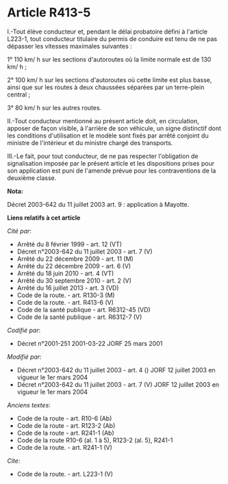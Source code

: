 # Article R413-5

I.-Tout élève conducteur et, pendant le délai probatoire défini à l'article L223-1, tout conducteur titulaire du permis de
conduire est tenu de ne pas dépasser les vitesses maximales suivantes : 

1° 110 km/ h sur les sections d'autoroutes où la limite normale est de 130 km/ h ; 

2° 100 km/ h sur les sections d'autoroutes où cette limite est plus basse, ainsi que sur les routes à deux chaussées séparées
par un terre-plein central ; 

3° 80 km/ h sur les autres routes. 

II.-Tout conducteur mentionné au présent article doit, en circulation, apposer de façon visible, à l'arrière de son véhicule,
un signe distinctif dont les conditions d'utilisation et le modèle sont fixés par arrêté conjoint du ministre de l'intérieur
et du ministre chargé des transports. 

III.-Le fait, pour tout conducteur, de ne pas respecter l'obligation de signalisation imposée par le présent article et les
dispositions prises pour son application est puni de l'amende prévue pour les contraventions de la deuxième classe.

**Nota:**

Décret 2003-642 du 11 juillet 2003 art. 9 : application à Mayotte.

**Liens relatifs à cet article**

_Cité par_:

  - Arrêté du 8 février 1999 - art. 12 (VT)
  - Décret n°2003-642 du 11 juillet 2003 - art. 7 (V)
  - Arrêté du 22 décembre 2009 - art. 11 (M)
  - Arrêté du 22 décembre 2009 - art. 6 (V)
  - Arrêté du 18 juin 2010 - art. 4 (VT)
  - Arrêté du 30 septembre 2010 - art. 2 (V)
  - Arrêté du 16 juillet 2013 - art. 3 (VD)
  - Code de la route. - art. R130-3 (M)
  - Code de la route. - art. R413-6 (V)
  - Code de la santé publique - art. R6312-45 (VD)
  - Code de la santé publique - art. R6312-7 (V)

_Codifié par_:

  - Décret n°2001-251 2001-03-22 JORF 25 mars 2001

_Modifié par_:

  - Décret n°2003-642 du 11 juillet 2003 - art. 4 () JORF 12 juillet 2003 en vigueur le 1er mars 2004
  - Décret n°2003-642 du 11 juillet 2003 - art. 7 (V) JORF 12 juillet 2003 en vigueur le 1er mars 2004

_Anciens textes_:

  - Code de la route - art. R10-6 (Ab)
  - Code de la route - art. R123-2 (Ab)
  - Code de la route - art. R241-1 (Ab)
  - Code de la route R10-6 (al. 1 à 5), R123-2 (al. 5), R241-1
  - Code de la route. - art. R241-1 (V)

_Cite_:

  - Code de la route. - art. L223-1 (V)
